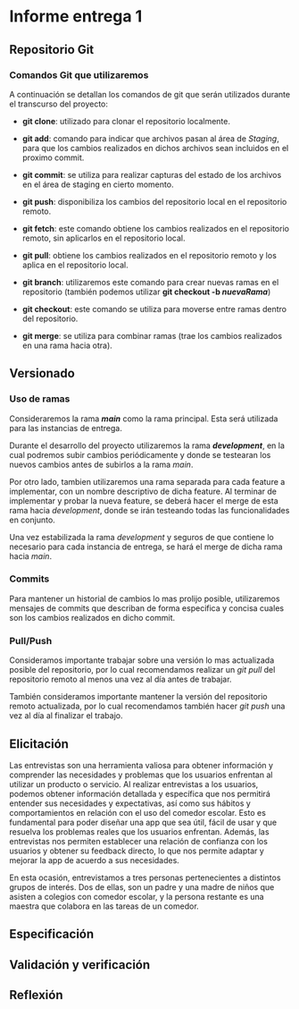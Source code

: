 # Informe entrega 1
## Repositorio Git

### Comandos Git que utilizaremos

A continuación se detallan los comandos de git que serán utilizados durante el transcurso del proyecto:

- **git clone**: utilizado para clonar el repositorio localmente.

- **git add**: comando para indicar que archivos pasan al área de *Staging*, para que los cambios realizados en dichos archivos sean incluidos en el proximo commit.

- **git commit**: se utiliza para realizar capturas del estado de los archivos en el área de staging en cierto momento.

- **git push**: disponibiliza los cambios del repositorio local en el repositorio remoto.

- **git fetch**: este comando obtiene los cambios realizados en el repositorio remoto, sin aplicarlos en el repositorio local.

- **git pull**: obtiene los cambios realizados en el repositorio remoto y los aplica en el repositorio local.

- **git branch**: utilizaremos este comando para crear nuevas ramas en el repositorio (también podemos utilizar **git checkout -b *nuevaRama***)

- **git checkout**: este comando se utiliza para moverse entre ramas dentro del repositorio.

- **git merge**: se utiliza para combinar ramas (trae los cambios realizados en una rama hacia otra).

##  Versionado

### Uso de ramas

Consideraremos la rama ***main*** como la rama principal. Esta será utilizada para las instancias de entrega.

Durante el desarrollo del proyecto utilizaremos la rama ***development***, en la cual podremos subir cambios periódicamente y donde se testearan los nuevos cambios antes de subirlos a la rama *main*.

Por otro lado, tambien utilizaremos una rama separada para cada feature a implementar, con un nombre descriptivo de dicha feature. Al terminar de implementar y probar la nueva feature, se deberá hacer el merge de esta rama hacia *development*, donde se irán testeando todas las funcionalidades en conjunto. 

Una vez estabilizada la rama *development* y seguros de que contiene lo necesario para cada instancia de entrega, se hará el merge de dicha rama hacia *main*.

### Commits

Para mantener un historial de cambios lo mas prolijo posible, utilizaremos mensajes de commits que describan de forma especifica y concisa cuales son los cambios realizados en dicho commit.

### Pull/Push

Consideramos importante trabajar sobre una versión lo mas actualizada posible del repositorio, por lo cual recomendamos realizar un *git pull* del repositorio remoto al menos una vez al día antes de trabajar.

También consideramos importante mantener la versión del repositorio remoto actualizada, por lo cual recomendamos también hacer *git push* una vez al día al finalizar el trabajo.

## Elicitación

Las entrevistas son una herramienta valiosa para obtener información y comprender las necesidades y problemas que los usuarios enfrentan al utilizar un producto o servicio. Al realizar entrevistas a los usuarios, podemos obtener información detallada y específica que nos permitirá entender sus necesidades y expectativas, así como sus hábitos y comportamientos en relación con el uso del comedor escolar. Esto es fundamental para poder diseñar una app que sea útil, fácil de usar y que resuelva los problemas reales que los usuarios enfrentan. Además, las entrevistas nos permiten establecer una relación de confianza con los usuarios y obtener su feedback directo, lo que nos permite adaptar y mejorar la app de acuerdo a sus necesidades.

En esta ocasión, entrevistamos a tres personas pertenecientes a distintos grupos de interés. Dos de ellas, son un padre y una madre de niños que asisten a colegios con comedor escolar, y la persona restante es una maestra que colabora en las tareas de un comedor.

## Especificación

## Validación y verificación
## Reflexión
